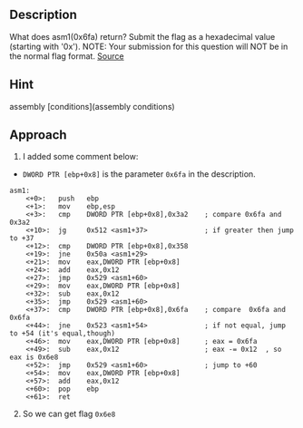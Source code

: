 ## Description
What does asm1(0x6fa) return? Submit the flag as a hexadecimal value (starting with '0x'). NOTE: Your submission for this question will NOT be in the normal flag format. [Source](https://jupiter.challenges.picoctf.org/static/b41e08fc19ceb9d0466ebd68d36c5630/test.S)
## Hint
assembly [conditions](assembly conditions)
## Approach
1. I added some comment below:
* `DWORD PTR [ebp+0x8]` is the parameter `0x6fa` in the description.
```
asm1:
	<+0>:	push   ebp
	<+1>:	mov    ebp,esp
	<+3>:	cmp    DWORD PTR [ebp+0x8],0x3a2    ; compare 0x6fa and 0x3a2
	<+10>:	jg     0x512 <asm1+37>              ; if greater then jump to +37
	<+12>:	cmp    DWORD PTR [ebp+0x8],0x358
	<+19>:	jne    0x50a <asm1+29>
	<+21>:	mov    eax,DWORD PTR [ebp+0x8]
	<+24>:	add    eax,0x12
	<+27>:	jmp    0x529 <asm1+60>
	<+29>:	mov    eax,DWORD PTR [ebp+0x8]
	<+32>:	sub    eax,0x12
	<+35>:	jmp    0x529 <asm1+60>
	<+37>:	cmp    DWORD PTR [ebp+0x8],0x6fa    ; compare  0x6fa and 0x6fa
	<+44>:	jne    0x523 <asm1+54>              ; if not equal, jump to +54 (it's equal,though)
	<+46>:	mov    eax,DWORD PTR [ebp+0x8]      ; eax = 0x6fa
	<+49>:	sub    eax,0x12                     ; eax -= 0x12  , so eax is 0x6e8
	<+52>:	jmp    0x529 <asm1+60>              ; jump to +60
	<+54>:	mov    eax,DWORD PTR [ebp+0x8]      
	<+57>:	add    eax,0x12
	<+60>:	pop    ebp
	<+61>:	ret    
```
2. So we can get flag `0x6e8`